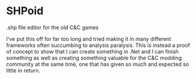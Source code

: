 # SHPoid
.shp file editor for the old C&amp;C games

I've put this off for far too long and tried making it in many different frameworks often succumbing to analysis paralysis. This is instead a proof of concept to show that I can create something in .Net and I can finish something as well as creating something valuable for the C&C modding community at the same time, one that has given so much and expected so little in return.
